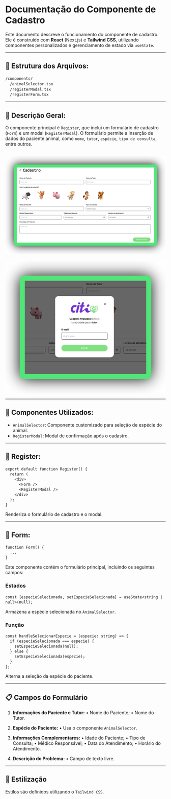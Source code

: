 
# Documentação do Componente de Cadastro

Este documento descreve o funcionamento do componente de cadastro. Ele é construído com **React** (Next.js) e **Tailwind CSS**, utilizando componentes personalizados e gerenciamento de estado via `useState`.

---

## 📁 Estrutura dos Arquivos:

```bash
/components/
  /animalSelector.tsx
  /registerModal.tsx
  /registerForm.tsx
```

---

## 📌 Descrição Geral:

O componente principal é `Register`, que inclui um formulário de cadastro (`Form`) e um modal (`RegisterModal`).
O formulário permite a inserção de dados do paciente animal, como `nome`, `tutor`, `espécie`, `tipo de consulta`, entre outros.

![Tela de cadastro](../assets/register-screen.png)
---
![Modal da tela de cadastro](../assets/register-modal-screen.png)

---

## 🧩 Componentes Utilizados:

- `AnimalSelector`: Componente customizado para seleção de espécie do animal.
- `RegisterModal`: Modal de confirmação após o cadastro.

---

## 🪪 Register:

```tsx
export default function Register() {
  return (
    <div>
      <Form />
      <RegisterModal />
    </div>
  );
}
```

Renderiza o formulário de cadastro e o modal.

---

## 📝 Form:

```tsx
function Form() {
  ...
}
```

Este componente contém o formulário principal, incluindo os seguintes campos:

### Estados
```tsx
const [especieSelecionada, setEspecieSelecionada] = useState<string | null>(null);
```

Armazena a espécie selecionada no `AnimalSelector`.

### Função
```tsx
const handleSelecionarEspecie = (especie: string) => {
  if (especieSelecionada === especie) {
    setEspecieSelecionada(null);
  } else {
    setEspecieSelecionada(especie);
  }
};
```

Alterna a seleção da espécie do paciente.

---

## 📋 Campos do Formulário


1. **Informações do Paciente e Tutor:**
   • Nome do Paciente;
   • Nome do Tutor.

2. **Espécie do Paciente:**
   • Usa o componente `AnimalSelector`.

3. **Informações Complementares:**
   • Idade do Paciente;
   • Tipo de Consulta;
   • Médico Responsável;
   • Data do Atendimento;
   • Horário do Atendimento.

5. **Descrição do Problema:**
   • Campo de texto livre.

---

## 🎨 Estilização

Estilos são definidos utilizando o `Tailwind CSS`.
